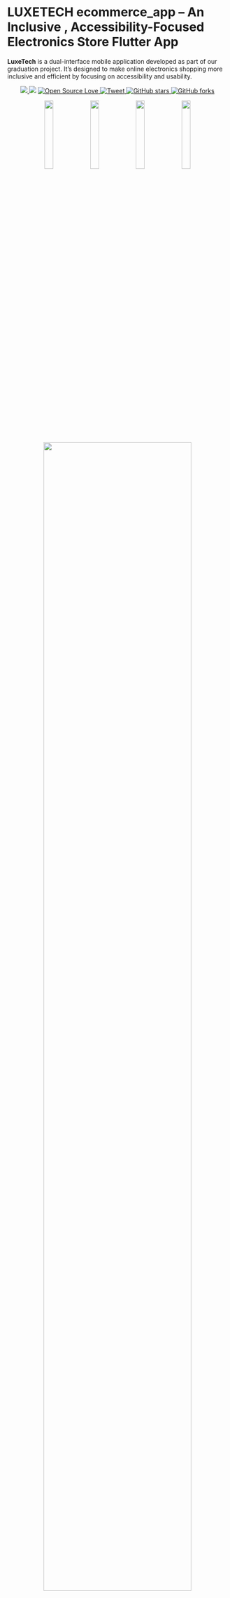 # LUXETECH ecommerce_app – An Inclusive , Accessibility-Focused Electronics Store Flutter App
**LuxeTech** is a dual-interface mobile application developed as part of our graduation project. It’s designed to make online electronics shopping more inclusive and efficient by focusing on accessibility and usability.

<p align="center">
  <!-- Views -->
  <a href="https://github.com/yassaYM7/LUXETECH-ElectronicsStore_Mobile_Application">
    <img src="https://hits.seeyoufarm.com/api/count/incr/badge.svg?url=https://github.com/yassaYM7/LUXETECH-ElectronicsStore_Mobile_Application&count_bg=%2379C83D&title_bg=%23555555&icon=github.svg&icon_color=%23E7E7E7&title=Views&edge_flat=false"/>
  </a>
  
  <!-- Dart CI -->
  <img src="https://img.shields.io/github/actions/workflow/status/yassaYM7/LUXETECH-ElectronicsStore_Mobile_Application/dart.yml?label=Dart%20CI&logo=dart&logoColor=white"/>

  <!-- Open Source -->
  <a href="https://github.com/yassaYM7/LUXETECH-ElectronicsStore_Mobile_Application">
    <img src="https://badges.frapsoft.com/os/v2/open-source.svg?v=10" alt="Open Source Love"/>
  </a>

  <!-- Tweet Button -->
  <a href="https://twitter.com/intent/tweet?text=Check%20out%20this%20awesome%20Flutter%20E-Commerce%20app%20for%20Electronics!%20%F0%9F%93%BA%20%23Flutter%20%23OpenSource%20by%20%40yassaYM7%0Ahttps://github.com/yassaYM7/LUXETECH-ElectronicsStore_Mobile_Application">
    <img src="https://img.shields.io/badge/Tweet-Share-blue?logo=twitter&style=social" alt="Tweet"/>
  </a>

  <!-- Stars -->
  <a href="https://github.com/yassaYM7/LUXETECH-ElectronicsStore_Mobile_Application/stargazers">
    <img src="https://img.shields.io/github/stars/yassaYM7/LUXETECH-ElectronicsStore_Mobile_Application?style=social" alt="GitHub stars"/>
  </a>

  <!-- Forks -->
  <a href="https://github.com/yassaYM7/LUXETECH-ElectronicsStore_Mobile_Application/network/members">
    <img src="https://img.shields.io/github/forks/yassaYM7/LUXETECH-ElectronicsStore_Mobile_Application?style=social" alt="GitHub forks"/>
  </a>
</p>





<p align="center" style="margin: 0; padding: 0; line-height: 0;">
  <img src="https://github.com/user-attachments/assets/e33e7e7b-b4b9-465f-8b9b-2ad6233fdcec" width="20%" style="margin: 0; padding: 0; display:inline-block; vertical-align:top;">
  <img src="https://github.com/user-attachments/assets/88c7d772-a045-400b-bf7f-299d874cdad2" width="20%" style="margin: 0; padding: 0; display:inline-block; vertical-align:top;">
  <img src="https://github.com/user-attachments/assets/b123cd70-d707-4931-87b3-4deaeb68f100" width="20%" style="margin: 0; padding: 0; display:inline-block; vertical-align:top;">
  <img src="https://github.com/user-attachments/assets/62a5f3bb-7eae-433e-a0aa-5b7307874784" width="20%" style="margin: 0; padding: 0; display:inline-block; vertical-align:top;">
  <br style="margin:0; padding:0; line-height:0;">
  <img src="https://github.com/user-attachments/assets/062459ef-d3f8-40a4-923e-5abac3499a94" width="82%" style="margin: 0; padding: 0; display:block;">
</p>
